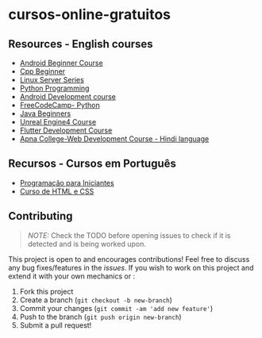 # cursos-online-gratuitos

## Resources - English courses

- [Android Beginner Course](https://www.youtube.com/watch?v=bo_LP6QOUio&ab_channel=freeCodeCamp.org)
- [Cpp Beginner](https://www.youtube.com/watch?v=vLnPwxZdW4Y)
- [Linux Server Series](https://drive.google.com/open?id=1U-Ol3nix-jTJJ35-cCXalbPK41REBw3E)
- [Python Programming](https://drive.google.com/drive/folders/1rpYBKUQtTg2QPyGJRRxyxTVvZ--Ypeas?usp=drive_open)
- [Android Development course](https://drive.google.com/open?id=1KHOZ7pbgUVZNwdMUss98AsJjgu0vIbsS)
- [FreeCodeCamp- Python](https://youtu.be/rfscVS0vtbw)
- [Java Beginners](https://www.youtube.com/watch?v=eIrMbAQSU34)
- [Unreal Engine4 Course](https://www.youtube.com/watch?v=PrcfA4WZW_o)
- [Flutter Development Course](https://www.youtube.com/watch?v=x0uinJvhNxI)
- [Apna College-Web Development Course - Hindi language](https://youtube.com/playlist?list=PLfqMhTWNBTe3H6c9OGXb5_6wcc1Mca52n)

## Recursos - Cursos em Português

- [Programação para Iniciantes](https://www.youtube.com/playlist?list=PL46DzgkNWD2GPYPiLowaM1DhFDuvsoh2k)
- [Curso de HTML e CSS](https://www.youtube.com/playlist?list=PLbIBj8vQhvm00J3f3rD33tRuNLem8EgEA)

## Contributing

> _NOTE:_ Check the TODO before opening issues to check if it is detected and is being worked upon.

This project is open to and encourages contributions! Feel free to discuss any bug fixes/features in the _issues_. If you wish to work on this project and extend it with your own mechanics or :

1.  Fork this project
2.  Create a branch (`git checkout -b new-branch`)
3.  Commit your changes (`git commit -am 'add new feature'`)
4.  Push to the branch (`git push origin new-branch`)
5.  Submit a pull request!
